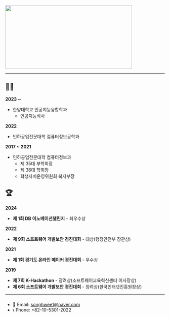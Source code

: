 <a href="https://github.com/devxb/gitanimals">
<img
  src="https://render.gitanimals.org/farms/1uv0cean"
  width="400"
  height="200"
/>
</a>

---
## 👨‍🎓
**2023** **~**
- 한양대학교 인공지능융합학과
  - 인공지능석사
 
**2022**
- 인하공업전문대학 컴퓨터정보공학과

**2017 ~ 2021**
- 인하공업전문대학 컴퓨터정보과
  - 제 35대 부학회장
  - 제 36대 학회장
  - 학생자치운영위원회 복지부장

## 🏆
**2024**
- **제 1회 DB 이노베이션챌린지** - 최우수상

**2022**
- **제 9회 소프트웨어 개발보안 경진대회** - 대상(행정안전부 장관상)

**2021**
- **제 1회 경기도 온라인 메이커 경진대회** - 우수상
  
**2019**
- **제 7회 K-Hackathon** - 장려상(소프트웨어교육혁신센터 이사장상)
- **제 6회 소프트웨어 개발보안 경진대회** - 장려상(한국인터넷진흥원장상)

---
### 
- 📧 Email: [songhwee1@naver.com](mailto:songhwee1@naver.com)
- 📞 Phone: +82-10-5301-2022
